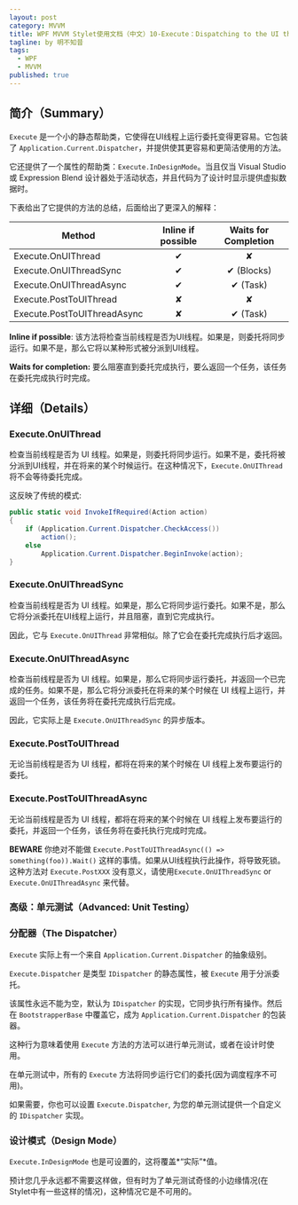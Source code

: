 ```yaml
---
layout: post
category: MVVM
title: WPF MVVM Stylet使用文档（中文）10-Execute：Dispatching to the UI thread
tagline: by 明不知昔
tags: 
  - WPF
  - MVVM
published: true
---
```




## 简介（Summary）

`Execute` 是一个小的静态帮助类，它使得在UI线程上运行委托变得更容易。它包装了 `Application.Current.Dispatcher`，并提供使其更容易和更简洁使用的方法。

它还提供了一个属性的帮助类：`Execute.InDesignMode`。当且仅当 Visual Studio 或 Expression Blend 设计器处于活动状态，并且代码为了设计时显示提供虚拟数据时。

下表给出了它提供的方法的总结，后面给出了更深入的解释：

| Method                      | Inline if possible | Waits for Completion |
| --------------------------- | :----------------: | :------------------: |
| Execute.OnUIThread          |         ✔          |          ✘           |
| Execute.OnUIThreadSync      |         ✔          |      ✔ (Blocks)      |
| Execute.OnUIThreadAsync     |         ✔          |       ✔ (Task)       |
| Execute.PostToUIThread      |         ✘          |          ✘           |
| Execute.PostToUIThreadAsync |         ✘          |       ✔ (Task)       |

**Inline if possible**: 该方法将检查当前线程是否为UI线程。如果是，则委托将同步运行。如果不是，那么它将以某种形式被分派到UI线程。

**Waits for completion:** 要么阻塞直到委托完成执行，要么返回一个任务，该任务在委托完成执行时完成。



<!--more-->



## 详细（Details）

### Execute.OnUIThread

检查当前线程是否为 UI 线程。如果是，则委托将同步运行。如果不是，委托将被分派到UI线程，并在将来的某个时候运行。在这种情况下，`Execute.OnUIThread` 将不会等待委托完成。

这反映了传统的模式:

``` C#
public static void InvokeIfRequired(Action action)
{
    if (Application.Current.Dispatcher.CheckAccess())
        action();
    else
        Application.Current.Dispatcher.BeginInvoke(action);
}
```



### Execute.OnUIThreadSync

检查当前线程是否为 UI 线程。如果是，那么它将同步运行委托。如果不是，那么它将分派委托在UI线程上运行，并且阻塞，直到它完成执行。

因此，它与 `Execute.OnUIThread` 非常相似。除了它会在委托完成执行后才返回。



### Execute.OnUIThreadAsync

检查当前线程是否为 UI 线程。如果是，那么它将同步运行委托，并返回一个已完成的任务。如果不是，那么它将分派委托在将来的某个时候在 UI 线程上运行，并返回一个任务，该任务将在委托完成执行后完成。

因此，它实际上是 `Execute.OnUIThreadSync` 的异步版本。



### Execute.PostToUIThread

无论当前线程是否为 UI 线程，都将在将来的某个时候在 UI 线程上发布要运行的委托。



### Execute.PostToUIThreadAsync

无论当前线程是否为 UI 线程，都将在将来的某个时候在 UI 线程上发布要运行的委托，并返回一个任务，该任务将在委托执行完成时完成。

**BEWARE** 你绝对不能做 `Execute.PostToUIThreadAsync(() => something(foo)).Wait()` 这样的事情。如果从UI线程执行此操作，将导致死锁。这种方法对 `Execute.PostXXX` 没有意义，请使用`Execute.OnUIThreadSync` or `Execute.OnUIThreadAsync` 来代替。



### 高级：单元测试（Advanced: Unit Testing）

### 分配器（The Dispatcher）

`Execute` 实际上有一个来自 `Application.Current.Dispatcher` 的抽象级别。

`Execute.Dispatcher` 是类型 `IDispatcher` 的静态属性，被 `Execute` 用于分派委托。

该属性永远不能为空，默认为 `IDispatcher` 的实现，它同步执行所有操作。然后在 `BootstrapperBase` 中覆盖它，成为 `Application.Current.Dispatcher` 的包装器。

这种行为意味着使用 `Execute` 方法的方法可以进行单元测试，或者在设计时使用。

在单元测试中，所有的 `Execute` 方法将同步运行它们的委托(因为调度程序不可用)。

如果需要，你也可以设置  `Execute.Dispatcher`, 为您的单元测试提供一个自定义的 `IDispatcher` 实现。



### 设计模式（Design Mode）

`Execute.InDesignMode` 也是可设置的，这将覆盖*“实际”*值。

预计您几乎永远都不需要这样做，但有时为了单元测试奇怪的小边缘情况(在Stylet中有一些这样的情况)，这种情况它是不可用的。